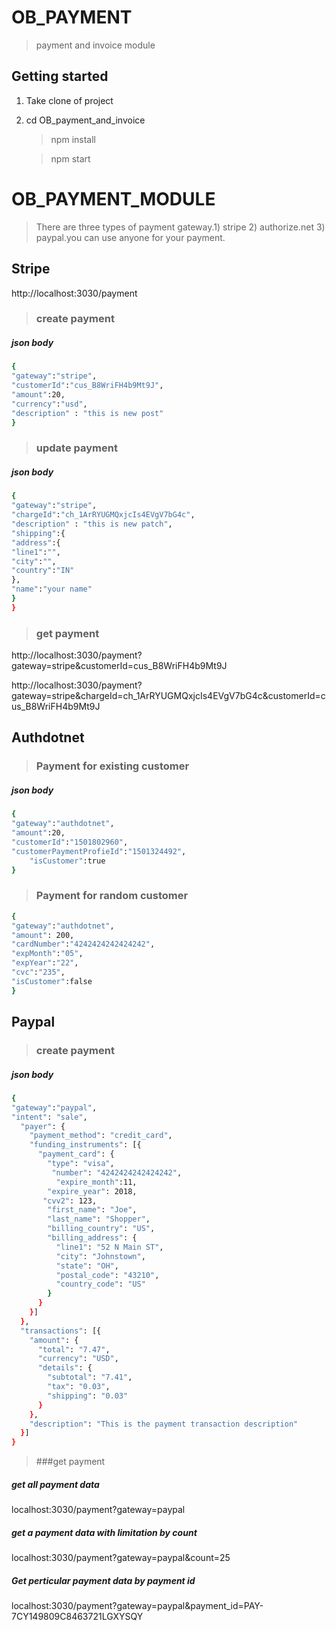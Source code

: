 # OB_PAYMENT

> payment and invoice module


## Getting started

1. Take clone of project

2. cd OB_payment_and_invoice

    > npm install
    
    > npm start

# OB_PAYMENT_MODULE

> There are three types of payment gateway.1) stripe 2) authorize.net 3) paypal.you can use anyone for your payment.


## Stripe

http://localhost:3030/payment
 

>### create payment

##### json body

```sh
{
"gateway":"stripe",
"customerId":"cus_B8WriFH4b9Mt9J",
"amount":20,
"currency":"usd",
"description" : "this is new post"
}
```

>### update payment

##### json body

```sh
{
"gateway":"stripe",
"chargeId":"ch_1ArRYUGMQxjcIs4EVgV7bG4c",
"description" : "this is new patch",
"shipping":{
"address":{
"line1":"",
"city":"",
"country":"IN"
},
"name":"your name"
}
}
```

>### get payment

http://localhost:3030/payment?gateway=stripe&customerId=cus_B8WriFH4b9Mt9J

http://localhost:3030/payment?gateway=stripe&chargeId=ch_1ArRYUGMQxjcIs4EVgV7bG4c&customerId=cus_B8WriFH4b9Mt9J


## Authdotnet


>### Payment for existing customer

##### json body

```sh
{
"gateway":"authdotnet",
"amount":20,
"customerId":"1501802960",
"customerPaymentProfieId":"1501324492",
    "isCustomer":true
}
```

>### Payment for random customer

   ```sh
 {
"gateway":"authdotnet",
 "amount": 200,
 "cardNumber":"4242424242424242",
 "expMonth":"05",
 "expYear":"22",
 "cvc":"235",
 "isCustomer":false
}
```

## Paypal

>### create payment


##### json body


```sh
{
"gateway":"paypal",
"intent": "sale",
  "payer": {
    "payment_method": "credit_card",
    "funding_instruments": [{
      "payment_card": {
        "type": "visa",
         "number": "4242424242424242",
          "expire_month":11,
        "expire_year": 2018,
       "cvv2": 123,
        "first_name": "Joe",
        "last_name": "Shopper",
        "billing_country": "US",
        "billing_address": {
          "line1": "52 N Main ST",
          "city": "Johnstown",
          "state": "OH",
          "postal_code": "43210",
          "country_code": "US"
        }
      }
    }]
  },
  "transactions": [{
    "amount": {
      "total": "7.47",
      "currency": "USD",
      "details": {
        "subtotal": "7.41",
        "tax": "0.03",
        "shipping": "0.03"
      }
    },
    "description": "This is the payment transaction description"
  }]
}
```

>###get payment

 #####  get all payment data
 
 localhost:3030/payment?gateway=paypal
 
 ##### get a payment data with limitation by count
 
 localhost:3030/payment?gateway=paypal&count=25
 
 ##### Get perticular payment data by payment id
 
 localhost:3030/payment?gateway=paypal&payment_id=PAY-7CY149809C8463721LGXYSQY

